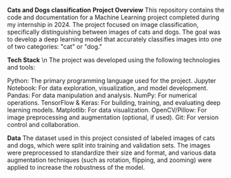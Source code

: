 **Cats and Dogs classification**
**Project Overview**
This repository contains the code and documentation for a Machine Learning project completed during my internship  in 2024. The project focused on image classification, specifically distinguishing between images of cats and dogs. The goal was to develop a deep learning model that accurately classifies images into one of two categories: "cat" or "dog."

**Tech Stack** \n
The project was developed using the following technologies and tools:

Python: The primary programming language used for the project.
Jupyter Notebook: For data exploration, visualization, and model development.
Pandas: For data manipulation and analysis.
NumPy: For numerical operations.
TensorFlow & Keras: For building, training, and evaluating deep learning models.
Matplotlib: For data visualization.
OpenCV/Pillow: For image preprocessing and augmentation (optional, if used).
Git: For version control and collaboration.

**Data**
The dataset used in this project consisted of labeled images of cats and dogs, which were split into training and validation sets. The images were preprocessed to standardize their size and format, and various data augmentation techniques (such as rotation, flipping, and zooming) were applied to increase the robustness of the model.
